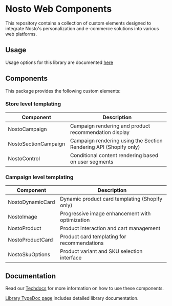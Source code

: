# Nosto Web Components

This repository contains a collection of custom elements designed to integrate Nosto's personalization and e-commerce solutions into various web platforms.

## Usage

Usage options for this library are documented [here](https://docs.nosto.com/techdocs/apis/frontend/oss/web-components/loading-web-components)

## Components

This package provides the following custom elements:

### Store level templating

| Component            | Description                                                       |
| -------------------- | ----------------------------------------------------------------- |
| NostoCampaign        | Campaign rendering and product recommendation display             |
| NostoSectionCampaign | Campaign rendering using the Section Rendering API (Shopify only) |
| NostoControl         | Conditional content rendering based on user segments              |

### Campaign level templating

| Component        | Description                                     |
| ---------------- | ----------------------------------------------- |
| NostoDynamicCard | Dynamic product card templating (Shopify only)  |
| NostoImage       | Progressive image enhancement with optimization |
| NostoProduct     | Product interaction and cart management         |
| NostoProductCard | Product card templating for recommendations     |
| NostoSkuOptions  | Product variant and SKU selection interface     |

## Documentation

Read our [Techdocs](https://docs.nosto.com/techdocs/apis/frontend/oss/web-components) for more information on how to use these components.

[Library TypeDoc page](https://nosto.github.io/web-components) includes detailed library documentation.
